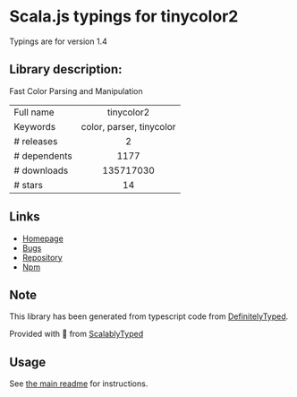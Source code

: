 
# Scala.js typings for tinycolor2

Typings are for version 1.4

## Library description:
Fast Color Parsing and Manipulation

|                    |                 |
| ------------------ | :-------------: |
| Full name          | tinycolor2 |
| Keywords           | color, parser, tinycolor |
| # releases         | 2 |
| # dependents       | 1177 |
| # downloads        | 135717030 |
| # stars            | 14 |

## Links
- [Homepage](https://github.com/bgrins/TinyColor#readme)
- [Bugs](https://github.com/bgrins/TinyColor/issues)
- [Repository](https://github.com/bgrins/TinyColor)
- [Npm](https://www.npmjs.com/package/tinycolor2)
    


## Note
This library has been generated from typescript code from [DefinitelyTyped](https://definitelytyped.org).

Provided with :purple_heart: from [ScalablyTyped](https://github.com/oyvindberg/ScalablyTyped)

## Usage
See [the main readme](../../readme.md) for instructions.


